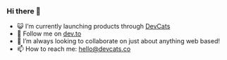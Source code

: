 ### Hi there 👋

- 😺 I’m currently launching products through [DevCats](https://devcats.co)
- 🌱 Follow me on [dev.to](https://dev.to/njlawz)
- 👯 I’m always looking to collaborate on just about anything web based!
- 📫 How to reach me: hello@devcats.co

<!--
**neolawz/neolawz** is a ✨ _special_ ✨ repository because its `README.md` (this file) appears on your GitHub profile.
-->
